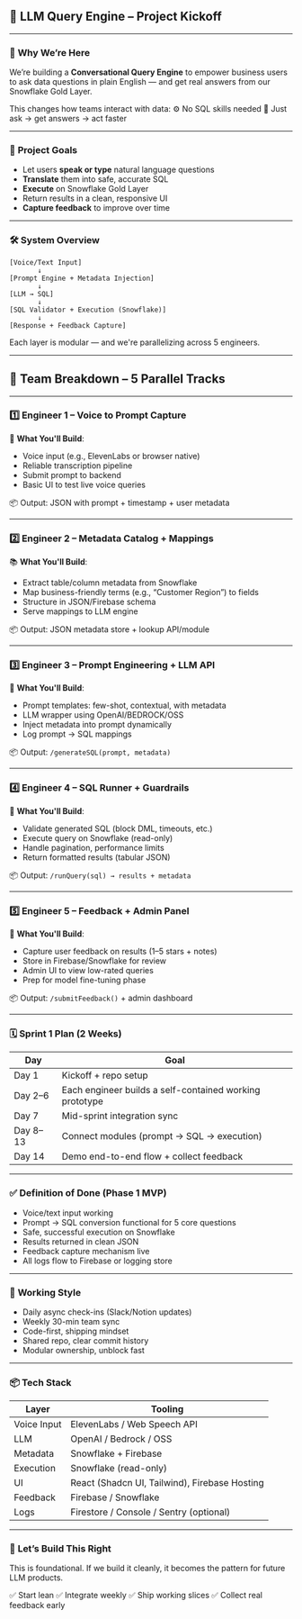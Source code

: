 ## 🏁 **LLM Query Engine – Project Kickoff**

------

### 🎯 **Why We’re Here**

We’re building a **Conversational Query Engine** to empower business users to ask data questions in plain English — and get real answers from our Snowflake Gold Layer.

This changes how teams interact with data:
 ⚙️ No SQL skills needed
 📣 Just ask → get answers → act faster

------

### 🧭 **Project Goals**

- Let users **speak or type** natural language questions
- **Translate** them into safe, accurate SQL
- **Execute** on Snowflake Gold Layer
- Return results in a clean, responsive UI
- **Capture feedback** to improve over time

------

### 🛠️ **System Overview**

```plaintext
[Voice/Text Input]
       ↓
[Prompt Engine + Metadata Injection]
       ↓
[LLM → SQL]
       ↓
[SQL Validator + Execution (Snowflake)]
       ↓
[Response + Feedback Capture]
```

Each layer is modular — and we're parallelizing across 5 engineers.

------

## 👷 **Team Breakdown – 5 Parallel Tracks**

------

### 1️⃣ **Engineer 1 – Voice to Prompt Capture**

🎤 **What You'll Build**:

- Voice input (e.g., ElevenLabs or browser native)
- Reliable transcription pipeline
- Submit prompt to backend
- Basic UI to test live voice queries

📦 Output: JSON with prompt + timestamp + user metadata

------

### 2️⃣ **Engineer 2 – Metadata Catalog + Mappings**

📚 **What You'll Build**:

- Extract table/column metadata from Snowflake
- Map business-friendly terms (e.g., “Customer Region”) to fields
- Structure in JSON/Firebase schema
- Serve mappings to LLM engine

📦 Output: JSON metadata store + lookup API/module

------

### 3️⃣ **Engineer 3 – Prompt Engineering + LLM API**

🧠 **What You'll Build**:

- Prompt templates: few-shot, contextual, with metadata
- LLM wrapper using OpenAI/BEDROCK/OSS
- Inject metadata into prompt dynamically
- Log prompt → SQL mappings

📦 Output: `/generateSQL(prompt, metadata)`

------

### 4️⃣ **Engineer 4 – SQL Runner + Guardrails**

🔐 **What You'll Build**:

- Validate generated SQL (block DML, timeouts, etc.)
- Execute query on Snowflake (read-only)
- Handle pagination, performance limits
- Return formatted results (tabular JSON)

📦 Output: `/runQuery(sql) → results + metadata`

------

### 5️⃣ **Engineer 5 – Feedback + Admin Panel**

🔁 **What You'll Build**:

- Capture user feedback on results (1–5 stars + notes)
- Store in Firebase/Snowflake for review
- Admin UI to view low-rated queries
- Prep for model fine-tuning phase

📦 Output: `/submitFeedback()` + admin dashboard

------

### 🗓️ **Sprint 1 Plan (2 Weeks)**

| Day      | Goal                                                    |
| -------- | ------------------------------------------------------- |
| Day 1    | Kickoff + repo setup                                    |
| Day 2–6  | Each engineer builds a self-contained working prototype |
| Day 7    | Mid-sprint integration sync                             |
| Day 8–13 | Connect modules (prompt → SQL → execution)              |
| Day 14   | Demo end-to-end flow + collect feedback                 |

------

### ✅ **Definition of Done (Phase 1 MVP)**

- Voice/text input working
- Prompt → SQL conversion functional for 5 core questions
- Safe, successful execution on Snowflake
- Results returned in clean JSON
- Feedback capture mechanism live
- All logs flow to Firebase or logging store

------

### 🔁 **Working Style**

- Daily async check-ins (Slack/Notion updates)
- Weekly 30-min team sync
- Code-first, shipping mindset
- Shared repo, clear commit history
- Modular ownership, unblock fast

------

### 📦 **Tech Stack**

| Layer       | Tooling                                       |
| ----------- | --------------------------------------------- |
| Voice Input | ElevenLabs / Web Speech API                   |
| LLM         | OpenAI / Bedrock / OSS                        |
| Metadata    | Snowflake + Firebase                          |
| Execution   | Snowflake (read-only)                         |
| UI          | React (Shadcn UI, Tailwind), Firebase Hosting |
| Feedback    | Firebase / Snowflake                          |
| Logs        | Firestore / Console / Sentry (optional)       |

------

### 🎉 **Let’s Build This Right**

This is foundational. If we build it cleanly, it becomes the pattern for future LLM products.

✅ Start lean
 ✅ Integrate weekly
 ✅ Ship working slices
 ✅ Collect real feedback early